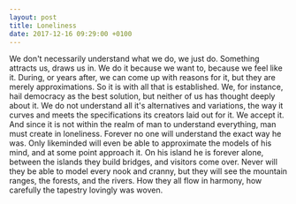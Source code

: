 ```yaml
---
layout: post
title: Loneliness
date: 2017-12-16 09:29:00 +0100
---
```

We don't necessarily understand what we do, we just do. Something attracts us, draws us in. We do it because we want to, because we feel like it. During, or years after, we can come up with reasons for it, but they are merely approximations. So it is with all that is established. We, for instance, hail democracy as the best solution, but neither of us has thought deeply about it. We do not understand all it's alternatives and variations, the way it curves and meets the specifications its creators laid out for it. We accept it. And  since it is not within the realm of man to understand everything, man must create in loneliness.
Forever no one will understand the exact way he was. Only likeminded will even be able to approximate the models of his mind, and at some point approach it. On his island he is forever alone, between the islands they build bridges, and visitors come over. Never will they be able to model every nook and cranny, but they will see the mountain ranges, the forests, and the rivers. How they all flow in harmony, how carefully the tapestry lovingly was woven.
